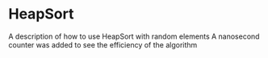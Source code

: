 # HeapSort
A description of how to use HeapSort with random elements
A nanosecond counter was added to see the efficiency of the algorithm
